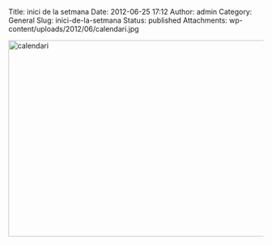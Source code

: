 Title: inici de la setmana
Date: 2012-06-25 17:12
Author: admin
Category: General
Slug: inici-de-la-setmana
Status: published
Attachments: wp-content/uploads/2012/06/calendari.jpg

[<img src="http://gil.badall.net/wp-content/uploads/2012/06/calendari-1024x640.jpg" title="calendari" class="aligncenter size-large wp-image-1337" width="620" height="387" />]({static}wp-content/uploads/2012/06/calendari.jpg)
